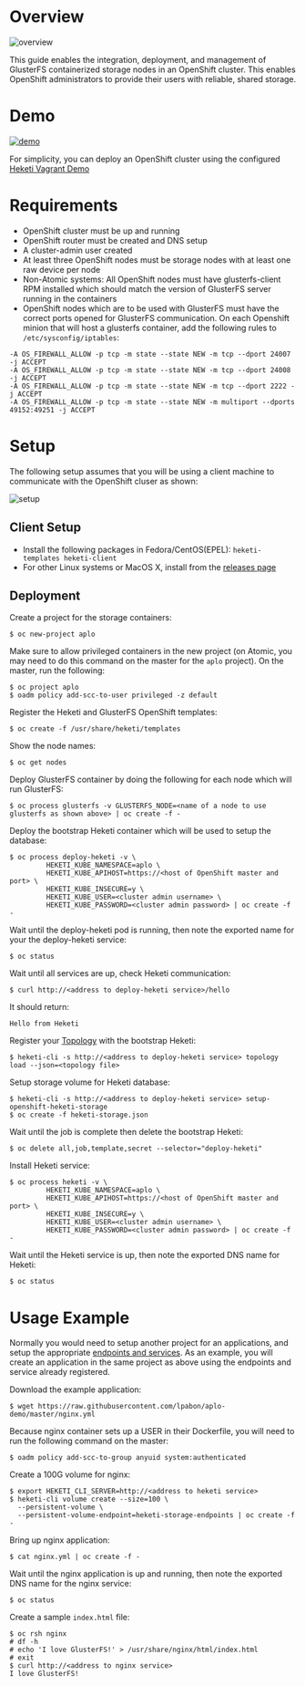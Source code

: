 # Overview

![overview](https://github.com/heketi/heketi/wiki/images/aplo_arch.png)

This guide enables the integration, deployment, and management of GlusterFS containerized storage nodes in an OpenShift cluster.  This enables OpenShift administrators to provide their users with reliable, shared storage.

# Demo
[![demo](https://github.com/heketi/heketi/wiki/images/aplo_demo.png)](https://asciinema.org/a/50531)

For simplicity, you can deploy an OpenShift cluster using the configured [Heketi Vagrant Demo](https://github.com/heketi/vagrant-heketi)

# Requirements

* OpenShift cluster must be up and running
* OpenShift router must be created and DNS setup
* A cluster-admin user created
* At least three OpenShift nodes must be storage nodes with at least one raw device per node
* Non-Atomic systems: All OpenShift nodes must have glusterfs-client RPM installed which should match the version of GlusterFS server running in the containers
* OpenShift nodes which are to be used with GlusterFS must have the correct ports opened for GlusterFS communication. On each Openshift minion that will host a glusterfs container, add the following rules to `/etc/sysconfig/iptables`:

```
-A OS_FIREWALL_ALLOW -p tcp -m state --state NEW -m tcp --dport 24007 -j ACCEPT
-A OS_FIREWALL_ALLOW -p tcp -m state --state NEW -m tcp --dport 24008 -j ACCEPT
-A OS_FIREWALL_ALLOW -p tcp -m state --state NEW -m tcp --dport 2222 -j ACCEPT
-A OS_FIREWALL_ALLOW -p tcp -m state --state NEW -m multiport --dports 49152:49251 -j ACCEPT
```

# Setup
The following setup assumes that you will be using a client machine to communicate with the OpenShift cluser as shown:

![setup](https://github.com/heketi/heketi/wiki/images/aplo_install.png)

## Client Setup
* Install the following packages in Fedora/CentOS(EPEL): `heketi-templates heketi-client`
* For other Linux systems or MacOS X, install from the [releases page](https://github.com/heketi/heketi/releases/tag/v2.0.6)

## Deployment

Create a project for the storage containers:

```
$ oc new-project aplo
```

Make sure to allow privileged containers in the new project (on Atomic, you may need to do this command on the master for the `aplo` project). On the master, run the following:

```
$ oc project aplo
$ oadm policy add-scc-to-user privileged -z default
```

Register the Heketi and GlusterFS OpenShift templates:

```
$ oc create -f /usr/share/heketi/templates
```

Show the node names:

```
$ oc get nodes
```

Deploy GlusterFS container by doing the following for each node which will run GlusterFS:

```
$ oc process glusterfs -v GLUSTERFS_NODE=<name of a node to use glusterfs as shown above> | oc create -f -
```

Deploy the bootstrap Heketi container which will be used to setup the database:

```
$ oc process deploy-heketi -v \
         HEKETI_KUBE_NAMESPACE=aplo \
         HEKETI_KUBE_APIHOST=https://<host of OpenShift master and port> \
         HEKETI_KUBE_INSECURE=y \
         HEKETI_KUBE_USER=<cluster admin username> \
         HEKETI_KUBE_PASSWORD=<cluster admin password> | oc create -f -
```

Wait until the deploy-heketi pod is running, then note the exported name for your the deploy-heketi service:

```
$ oc status
```

Wait until all services are up, check Heketi communication:

```
$ curl http://<address to deploy-heketi service>/hello
```

It should return:

```
Hello from Heketi
```

Register your [Topology](./topology.md) with the bootstrap Heketi:

```
$ heketi-cli -s http://<address to deploy-heketi service> topology load --json=<topology file>
```

Setup storage volume for Heketi database:

```
$ heketi-cli -s http://<address to deploy-heketi service> setup-openshift-heketi-storage
$ oc create -f heketi-storage.json
```

Wait until the job is complete then delete the bootstrap Heketi:

```
$ oc delete all,job,template,secret --selector="deploy-heketi"
```

Install Heketi service:

```
$ oc process heketi -v \
         HEKETI_KUBE_NAMESPACE=aplo \
         HEKETI_KUBE_APIHOST=https://<host of OpenShift master and port> \
         HEKETI_KUBE_INSECURE=y \
         HEKETI_KUBE_USER=<cluster admin username> \
         HEKETI_KUBE_PASSWORD=<cluster admin password> | oc create -f -
```

Wait until the Heketi service is up, then note the exported DNS name for Heketi:

```
$ oc status
```

# Usage Example

Normally you would need to setup another project for an applications, and setup the appropriate [endpoints and services](https://github.com/kubernetes/kubernetes/tree/master/examples/glusterfs).  As an example, you will create an application in the same project as above using the endpoints and service already registered.

Download the example application:

```
$ wget https://raw.githubusercontent.com/lpabon/aplo-demo/master/nginx.yml
```

Because nginx container sets up a USER in their Dockerfile, you will need to run the following command on the master:

```
$ oadm policy add-scc-to-group anyuid system:authenticated
```

Create a 100G volume for nginx:

```
$ export HEKETI_CLI_SERVER=http://<address to heketi service>
$ heketi-cli volume create --size=100 \
  --persistent-volume \
  --persistent-volume-endpoint=heketi-storage-endpoints | oc create -f -
```

Bring up nginx application:

```
$ cat nginx.yml | oc create -f -
```

Wait until the nginx application is up and running, then note the exported DNS name for the nginx service:

```
$ oc status
```

Create a sample `index.html` file:

```
$ oc rsh nginx
# df -h
# echo 'I love GlusterFS!' > /usr/share/nginx/html/index.html
# exit
$ curl http://<address to nginx service>
I love GlusterFS!
```
